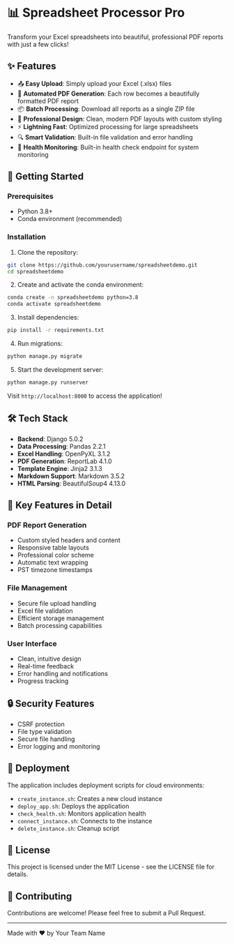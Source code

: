 # 📊 Spreadsheet Processor Pro

Transform your Excel spreadsheets into beautiful, professional PDF reports with just a few clicks! 

## ✨ Features

- 📤 **Easy Upload**: Simply upload your Excel (.xlsx) files
- 📄 **Automated PDF Generation**: Each row becomes a beautifully formatted PDF report
- 📦 **Batch Processing**: Download all reports as a single ZIP file
- 🎨 **Professional Design**: Clean, modern PDF layouts with custom styling
- ⚡ **Lightning Fast**: Optimized processing for large spreadsheets
- 🔍 **Smart Validation**: Built-in file validation and error handling
- 🏥 **Health Monitoring**: Built-in health check endpoint for system monitoring

## 🚀 Getting Started

### Prerequisites

- Python 3.8+
- Conda environment (recommended)

### Installation

1. Clone the repository:
```bash
git clone https://github.com/yourusername/spreadsheetdemo.git
cd spreadsheetdemo
```

2. Create and activate the conda environment:
```bash
conda create -n spreadsheetdemo python=3.8
conda activate spreadsheetdemo
```

3. Install dependencies:
```bash
pip install -r requirements.txt
```

4. Run migrations:
```bash
python manage.py migrate
```

5. Start the development server:
```bash
python manage.py runserver
```

Visit `http://localhost:8000` to access the application!

## 🛠️ Tech Stack

- **Backend**: Django 5.0.2
- **Data Processing**: Pandas 2.2.1
- **Excel Handling**: OpenPyXL 3.1.2
- **PDF Generation**: ReportLab 4.1.0
- **Template Engine**: Jinja2 3.1.3
- **Markdown Support**: Markdown 3.5.2
- **HTML Parsing**: BeautifulSoup4 4.13.0

## 🌟 Key Features in Detail

### PDF Report Generation
- Custom styled headers and content
- Responsive table layouts
- Professional color scheme
- Automatic text wrapping
- PST timezone timestamps

### File Management
- Secure file upload handling
- Excel file validation
- Efficient storage management
- Batch processing capabilities

### User Interface
- Clean, intuitive design
- Real-time feedback
- Error handling and notifications
- Progress tracking

## 🔒 Security Features

- CSRF protection
- File type validation
- Secure file handling
- Error logging and monitoring

## 🚀 Deployment

The application includes deployment scripts for cloud environments:

- `create_instance.sh`: Creates a new cloud instance
- `deploy_app.sh`: Deploys the application
- `check_health.sh`: Monitors application health
- `connect_instance.sh`: Connects to the instance
- `delete_instance.sh`: Cleanup script

## 📝 License

This project is licensed under the MIT License - see the LICENSE file for details.

## 🤝 Contributing

Contributions are welcome! Please feel free to submit a Pull Request.

---

Made with ❤️ by Your Team Name 